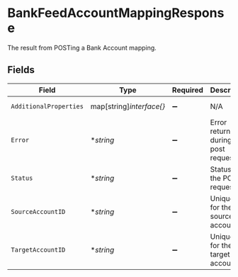 # BankFeedAccountMappingResponse

The result from POSTing a Bank Account mapping.


## Fields

| Field                                  | Type                                   | Required                               | Description                            | Example                                |
| -------------------------------------- | -------------------------------------- | -------------------------------------- | -------------------------------------- | -------------------------------------- |
| `AdditionalProperties`                 | map[string]*interface{}*               | :heavy_minus_sign:                     | N/A                                    | [object Object]                        |
| `Error`                                | **string*                              | :heavy_minus_sign:                     | Error returned during the post request |                                        |
| `Status`                               | **string*                              | :heavy_minus_sign:                     | Status of the POST request.            |                                        |
| `SourceAccountID`                      | **string*                              | :heavy_minus_sign:                     | Unique ID for the source account.      |                                        |
| `TargetAccountID`                      | **string*                              | :heavy_minus_sign:                     | Unique ID for the target account.      |                                        |